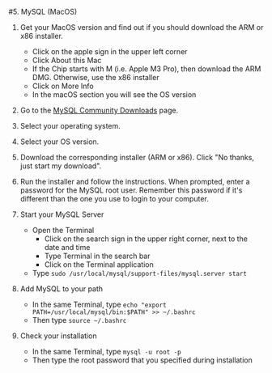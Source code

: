 #5. MySQL (MacOS)

1. Get your MacOS version and find out if you should download the ARM or x86 installer.
    - Click on the apple sign in the upper left corner
    - Click About this Mac
    - If the Chip starts with M (i.e. Apple M3 Pro), then download the ARM DMG. Otherwise, use the x86 installer
    - Click on More Info
    - In the macOS section you will see the OS version

2. Go to the [MySQL Community Downloads](https://dev.mysql.com/downloads/mysql/) page.

3. Select your operating system.

4. Select your OS version. 

5. Download the corresponding installer (ARM or x86). Click "No thanks, just start my download".

6. Run the installer and follow the instructions. When prompted, enter a password for the MySQL root user. Remember this password if it's different than the one you use to login to your computer.

7. Start your MySQL Server
    - Open the Terminal
        - Click on the search sign in the upper right corner, next to the date and time
        - Type Terminal in the search bar
        - Click on the Terminal application
    - Type `sudo /usr/local/mysql/support-files/mysql.server start`

8. Add MySQL to your path
    - In the same Terminal, type `echo "export PATH=/usr/local/mysql/bin:$PATH" >> ~/.bashrc`
    - Then type `source ~/.bashrc`

9. Check your installation
    - In the same Terminal, type `mysql -u root -p`
    - Then type the root password that you specified during installation